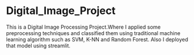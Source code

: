 # Digital_Image_Project
This is a Digital Image Processing Project.Where I applied some preprocessing techniques and classified them using traditional machine learning algorithm such as SVM, K-NN and Random Forest. Also I deployed that model using streamlit.
